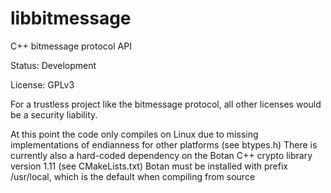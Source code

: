 libbitmessage
=============

C++ bitmessage protocol API



Status: Development



License: GPLv3

For a trustless project like the bitmessage protocol, all other licenses would be a security liability.



At this point the code only compiles on Linux due to missing implementations of endianness for other platforms (see btypes.h)
There is currently also a hard-coded dependency on the Botan C++ crypto library version 1.11 (see CMakeLists.txt)
Botan must be installed with prefix /usr/local, which is the default when compiling from source
